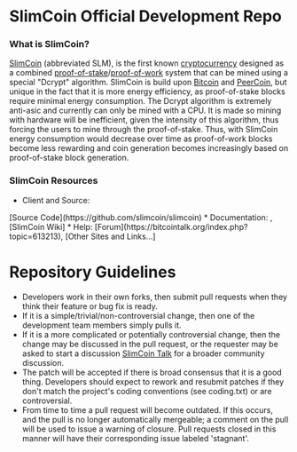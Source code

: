 SlimCoin Official Development Repo
==================================

### What is SlimCoin?
[SlimCoin](<add website>) (abbreviated SLM), is the first known [cryptocurrency](https://en.wikipedia.org/wiki/Cryptocurrency)  designed as a combined [proof-of-stake](http://slimcoin.org/static/slimcoin-paper.pdf)/[proof-of-work](https://en.wikipedia.org/wiki/Proof-of-work_system) system that can be mined using a special "Dcrypt" algorithm. SlimCoin is build upon [Bitcoin](http://bitcoin.org/en/) and [PeerCoin](http://peercoin.net/), but unique in the fact that it is more energy efficiency, as proof-of-stake blocks require minimal energy consumption. The Dcrypt algorithm is extremely anti-asic and currently can only be mined with a CPU. It is made so mining with hardware will be inefficient, given the intensity of this algorithm, thus forcing the users to mine through the proof-of-stake. Thus, with SlimCoin energy consumption would decrease over time as proof-of-work blocks become less rewarding and coin generation becomes increasingly based on proof-of-stake block generation.

### SlimCoin Resources
* Client and Source:
<add Client Binaries>
[Source Code](https://github.com/slimcoin/slimcoin)
* Documentation: <add documentation link to slim website>,
[SlimCoin Wiki] <add documentation link to GitHub wiki page>
* Help: 
[Forum](https://bitcointalk.org/index.php?topic=613213),
[Other Sites and Links...] <other sites>

Repository Guidelines
=====================

* Developers work in their own forks, then submit pull requests when they think their feature or bug fix is ready.
* If it is a simple/trivial/non-controversial change, then one of the development team members simply pulls it.
* If it is a more complicated or potentially controversial change, then the change may be discussed in the pull request, or the requester may be asked to start a discussion [SlimCoin Talk](<forum link>) for a broader community discussion. 
* The patch will be accepted if there is broad consensus that it is a good thing. Developers should expect to rework and resubmit patches if they don't match the project's coding conventions (see coding.txt) or are controversial.
* From time to time a pull request will become outdated. If this occurs, and the pull is no longer automatically mergeable; a comment on the pull will be used to issue a warning of closure.  Pull requests closed in this manner will have their corresponding issue labeled 'stagnant'.

